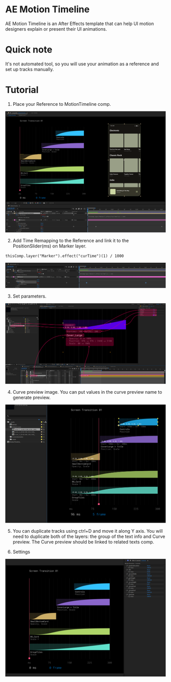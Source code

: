 # AE Motion Timeline

AE Motion Timeline is an After Effects template that can help UI motion designers explain or present their UI animations.


# Quick note

It's not automated tool, so you will use your animation as a reference and set up tracks manually.

# Tutorial

1. Place your Reference to MotionTimeline comp. 

<img src="/images/Scr-05.png" alt="Screen Animation Reference" title="Screen Animation Reference">

2. Add Time Remapping to the Reference and link it to the PositionSlider(ms) on Marker layer.

```
thisComp.layer("Marker").effect("curTime")(1) / 1000
```

<img src="/images/Scr-04.png" alt="Link Time Remapping" title="Link Time Remapping">

3. Set parameters.

<img src="/images/Set-parameters.png" alt="Set-parameters" title="Set-parameters">

4. Curve preview image. You can put values in the curve preview name to generate preview.

<img src="/images/Curve-name.png" alt="Edit Curve Preview" title="Edit Curve Preview">

5. You can duplicate tracks using ctrl+D and move it along Y axis. You will need to duplicate both of the layers: the group of the text info and Curve preview. The Curve preview should be linked to related texts comp.

6. Settings

<img src="/images/Scr-06.png" alt="Settings" title="Settings">

